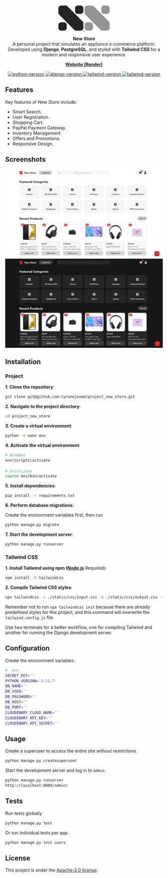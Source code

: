 <p align="center">
  <a href="https://github.com/tyronejosee/project_new_store#gh-light-mode-only" target="_blank">
    <img src="./static/img/logo_light.svg" alt="logo-light" width="80">
  </a>
  <a href="https://github.com/tyronejosee/project_new_store#gh-dark-mode-only" target="_blank">
    <img src="./static/img/logo_dark.svg" alt="logo-dark" width="80">
  </a>
</p>
<p align="center">
  <strong>New Store</strong>
  <br>
  A personal project that simulates an appliance e-commerce platform. Developed using <b>Django</b>, <b>PostgreSQL</b>, and styled with <b>Tailwind CSS</b> for a modern and responsive user experience.
<p>
<p align="center">
  <a href="https://new-store-8vlz.onrender.com/"><strong>Website (Render)</strong></a>
</p>
<p align="center">
  <a href="https://www.python.org/">
  <img src="https://img.shields.io/badge/python-3.11.3-blue" alt="python-version">
  </a>
  <a href="https://www.djangoproject.com/">
  <img src="https://img.shields.io/badge/django-4.2.4-blue" alt="django-version">
  </a>
  <a href="https://tailwindcss.com/">
  <img src="https://img.shields.io/badge/tailwindcss-3.3.2-blue" alt="tailwind-version">
  </a>
  <a href="https://nodejs.org/en">
  <img src="https://img.shields.io/badge/node-18.17.1-blue" alt="tailwind-version">
  </a>
</p>

## Features

Key features of New Store include:

- Smart Search.
- User Registration.
- Shopping Cart.
- PayPal Payment Gateway.
- Inventory Management.
- Offers and Promotions.
- Responsive Design.

## Screenshots

![Main_Light](/static/img/main_light.webp)
![Main_Dark](/static/img/main_dark.webp)

## Installation

### Project

**1. Clone the repository**:

```bash
git clone git@github.com:tyronejosee/project_new_store.git
```

**2. Navigate to the project directory**:

```bash
cd project_new_store
```

**3. Create a virtual environment**:

```bash
python -m venv env
```

**4. Activate the virtual environment**:

```bash
# Windows
env\Scripts\activate

# Unix/Linux
source env/bin/activate  
```

**5. Install dependencies**:

```bash
pip install -r requirements.txt
```

**6. Perform database migrations**:

Create the environment variables first, then run

```bash
python manage.py migrate
```


**7. Start the development server**:

```bash
python manage.py runserver
```

### Tailwind CSS

**1. Install Tailwind using npm ([Node.js](https://nodejs.org/en)** Required):

```bash
npm install -D tailwindcss
```

**2. Compile Tailwind CSS styles**:

```bash
npx tailwindcss -i ./static/css/input.css -o ./static/css/output.css --watch
```

Remember not to run `npx tailwindcss init` because there are already predefined styles for this project, and this command will overwrite the `tailwind.config.js` file.

Use two terminals for a better workflow, one for compiling Tailwind and another for running the Django development server.

## Configuration

Create the environment variables.

```bash
# .env
SECRET_KEY=''
PYTHON_VERSION='3.11.7'
DB_NAME=''
DB_USER=''
DB_PASSWORD=''
DB_HOST=''
DB_PORT=''
CLOUDINARY_CLOUD_NAME=''
CLOUDINARY_API_KEY=''
CLOUDINARY_API_SECRET=''
```

## Usage

Create a superuser to access the entire site without restrictions.

```bash
python manage.py createsuperuser
```

Start the development server and log in to `admin`.

```bash
python manage.py runserver
http://localhost:8000/admin/
```

## Tests

Run tests globally.

```bash
python manage.py test
```

Or run individual tests per app.

```bash
python manage.py test users
```

## License

This project is under the [Apache-2.0 license](https://github.com/tyronejosee/project_new_store/blob/main/LICENSE).
